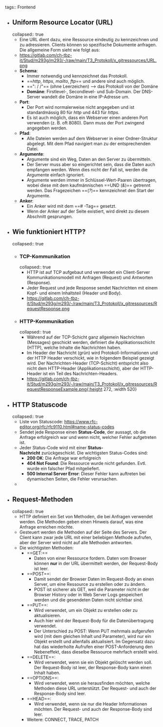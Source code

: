 tags:: Frontend

- ## Uniform Resource Locator (URL)
  collapsed:: true
	- Eine URL dient dazu, eine Ressource eindeutig zu kennzeichnen und zu adressieren. Clients können so spezifische Dokumente anfragen. Die allgemeine Form sieht wie folgt aus:
	- https://gitlab.com/ch-tbz-it/Stud/m293g/m293/-/raw/main/T3_Protokoll/x_gitressources/URL.png
	- **Schema**:
		- Immer notwendig und kennzeichnet das Protokoll.
		- ==*http*, *https*,  *mailto*, *ftp*== und andere sind auch möglich.
		- ==": / /"== (ohne Leerzeichen) --> das Protokoll von der Domäne
		- **Domäne**: Firstlevel-, Secondlevel- und Sub-Domain. Der DNS-Server wandelt die Domäne in eine IP-Adresse um.
	- **Port**:
		- Der Port wird normalerweise nicht angegeben und ist standardmässig 80 für *http* und 443 für *https*.
		- Es ist auch möglich, dass ein Webserver einen anderen Port verwenden (z. B. oft 8080). Dann muss der Port zwingend angegeben werden.
	- **Pfad**:
		- Alle Dateien werden auf dem Webserver in einer Ordner-Struktur abgelegt. Mit dem Pfad navigiert man zu der entsprechenden Datei.
	- **Argumente**:
		- Argumente sind ein Weg, Daten an den Server zu übermitteln.
		- Der Server muss aber so eingerichtet sein, dass die Daten auch empfangen werden. Wenn dies nicht der Fall ist, werden die Argumente einfach ignoriert.
		- Argumente werden immer in Schlüssel-Wert-Paaren übertragen, wobei diese mit dem kaufmännischen ==UND (*&*)== getrennt werden. Das Fragezeichen ==(*?*)== kennzeichnet den Start der Argumente.
	- **Anker**:
		- Ein Anker wird mit dem ==# -Tag== gesetzt.
		- Wenn der Anker auf der Seite existiert, wird direkt zu diesem Abschnitt gesprungen.
- ## Wie funktioniert HTTP?
  collapsed:: true
	- ### TCP-Kommunikation
	  collapsed:: true
		- HTTP ist auf TCP aufgebaut und verwendet ein Client-Server Kommunikationsmodell mit Anfragen (Request) und Antworten (Response).
		- Jeder Request und jede Response sendet Nachrichten mit einem Kopf- und einem Inhaltsteil (Header und Body).
		- https://gitlab.com/ch-tbz-it/Stud/m293g/m293/-/raw/main/T3_Protokoll/x_gitressources/RequestResponse.png
	- ### HTTP-Kommunikation
	  collapsed:: true
		- Während auf der TCP-Schicht ganz allgemein Nachrichten (Messages) geschickt werden, definiert die Applikationsschicht (HTTP), welche Inhalte die Nachrichten haben.
		- Im Header der Nachricht (grün) wird Protokoll-Informationen und der HTTP Header verschickt, wie in folgendem Beispiel gezeigt wird. Der Nachrichten-Header (TCP-Schicht) entspricht also nicht dem HTTP-Header (Applikationsschicht), aber der HTTP-Header ist ein Teil des Nachrichten-Headers.
		- https://gitlab.com/ch-tbz-it/Stud/m293g/m293/-/raw/main/T3_Protokoll/x_gitressources/RequestResponseExample.png{:height 272, :width 520}
- ## HTTP Statuscode
  collapsed:: true
	- Liste von Statuscode: https://www.rfc-editor.org/rfc/rfc9110.html#name-status-codes
	- Sendet jede Response einen **Status-Code**, der aussagt, ob die Anfrage erfolgreich war und wenn nicht, welcher Fehler aufgetreten ist.
	- Jeder Status-Code wird mit einer **Status-Nachricht** zurückgeschickt. Die wichtigsten Status-Codes sind:
		- **200 OK**: Die Anfrage war erfolgreich
		- **404 Not Found**: Die Ressource wurde nicht gefunden. Evtl. wurde ein falscher Pfad mitgeliefert.
		- **500 Internal Server Error**: Dieser Fehler kann auftreten bei dynamischen Seiten, die Fehler verursachen.
	-
- ## Request-Methoden
  collapsed:: true
	- HTTP definiert ein Set von Methoden, die bei Anfragen verwendet werden. Die Methoden geben einen Hinweis darauf, was eine Anfrage erreichen möchte.
	- Gesteuert werden die Methoden auf der Seite des Servers. Der Client kann zwar jede URL mit einer beliebigen Methode aufrufen, aber der Server wird nicht auf alle Methoden antworten.
	- Die wichtigsten Methoden:
		- ==GET:==
			- Daten von einer Ressource fordern. Daten vom Browser können **nur** in der URL übermittelt werden, der Request-Body ist leer.
		- ==POST==:
			- Damit sendet der Browser Daten im Request-Body an einen Server, um eine Ressource zu erstellen oder zu ändern.
			- POST ist sicherer als GET, weil die Parameter nicht in der Browser History oder in Web Server Logs gespeichert werden und die gesendeten Daten nicht sichtbar sind.
		- ==PUT==:
			- Wird verwendet, um ein Objekt zu erstellen oder zu aktualisieren.
			- Auch hier wird der Request-Body für die Datenübertragung verwendet.
			- Der Unterschied zu POST: Wenn PUT mehrmals aufgerufen wird (mit dem gleichen Inhalt und Parameter), wird nur ein Objekt erstellt und allenfalls aktualisiert. Im Gegensatz dazu hat das wiederholte Aufrufen einer POST-Anforderung den Nebeneffekt, dass dieselbe Ressource mehrfach erstellt wird.
		- ==DELETE==:
			- Wird verwendet, wenn sie ein Objekt gelöscht werden soll. Der Request-Body ist leer, der Response-Body kann einen Inhalt haben.
		- ==OPTIONS==:
			- Wird verwendet, wenn sie herausfinden möchten, welche Methoden diese URL unterstützt. Der Request- und auch der Response-Body sind leer.
		- ==HEAD==:
			- Wird verwendet, wenn sie nur die Header Informationen möchten. Der Request- und auch der Response-Body sind leer.
		- Weitere: CONNECT, TRACE, PATCH